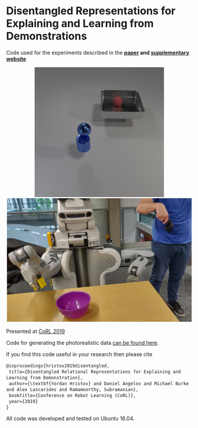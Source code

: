 # Disentangled Representations for Explaining and Learning from Demonstrations

Code used for the experiments described in the **[paper](https://arxiv.org/abs/1907.13627v2) and [supplementary website](https://sites.google.com/view/explain-n-repeat/)**

<div align="center">
  <img src="photorealistic.png" width="350px">
  <img src="pr2.jpg" width="500px">
</div>

 Presented at [CoRL 2019](https://www.robot-learning.org/)

Code for generating the photorealistic data [can be found here](https://github.com/yordanh/clevr-dataset-gen).

If you find this code useful in your research then please cite

```
@inproceedings{hristov2019disentangled,
 title={Disentangled Relational Representations for Explaining and Learning from Demonstration},
 author={\textbf{Yordan Hristov} and Daniel Angelov and Michael Burke and Alex Lascarides and Ramamoorthy, Subramanian},
 booktitle={Conference on Robot Learning (CoRL)},
 year={2019}
}
```

All code was developed and tested on Ubuntu 16.04.

